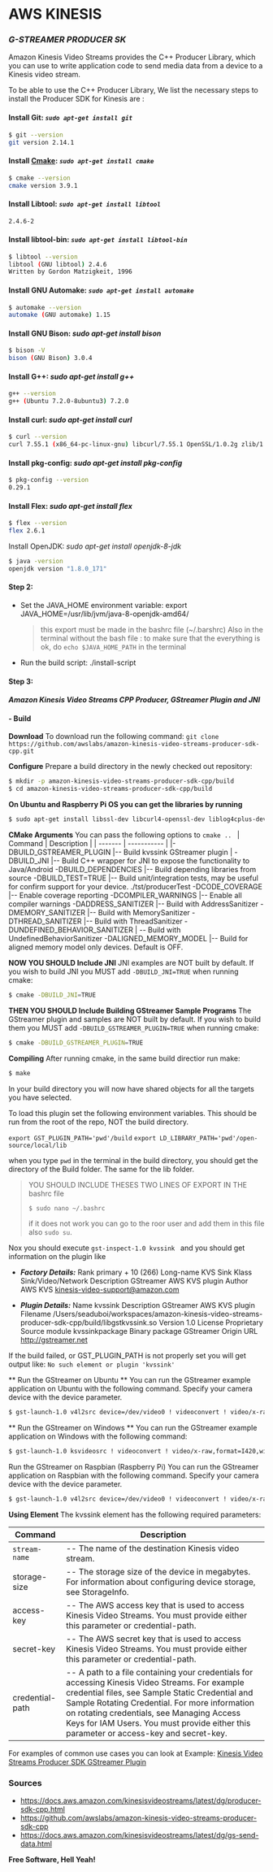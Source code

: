 # AWS KINESIS

### _G-STREAMER PRODUCER SK_

Amazon Kinesis Video Streams provides the C++ Producer Library, which you can use to write application code to send media data from a device to a Kinesis video stream.

To be able to use the C++ Producer Library, We list the necessary steps to install the Producer SDK for Kinesis are : 

#### Install Git: _`sudo apt-get install git`_
```sh
$ git --version
git version 2.14.1
```

#### Install [Cmake](https://www.kitware.com/platforms/#cmake): _`sudo apt-get install cmake`_
```sh
$ cmake --version
cmake version 3.9.1
```

#### Install Libtool: _`sudo apt-get install libtool`_
```sh
2.4.6-2
```

#### Install libtool-bin: _`sudo apt-get install libtool-bin`_
```sh
$ libtool --version
libtool (GNU libtool) 2.4.6
Written by Gordon Matzigkeit, 1996
```

#### Install GNU Automake: _`sudo apt-get install automake`_
```sh
$ automake --version
automake (GNU automake) 1.15
```

#### Install GNU Bison: _sudo apt-get install bison_
```sh
$ bison -V
bison (GNU Bison) 3.0.4
```

#### Install G++: _sudo apt-get install g++_
```sh
g++ --version
g++ (Ubuntu 7.2.0-8ubuntu3) 7.2.0
```
#### Install curl: _sudo apt-get install curl_
```sh
$ curl --version
curl 7.55.1 (x86_64-pc-linux-gnu) libcurl/7.55.1 OpenSSL/1.0.2g zlib/1.2.11 libidn2/2.0.2 libpsl/0.18.0 (+libidn2/2.0.2) librtmp/2.3
```

#### Install pkg-config: _sudo apt-get install pkg-config_
```sh
$ pkg-config --version
0.29.1
```

#### Install Flex: _sudo apt-get install flex_
```sh
$ flex --version
flex 2.6.1
```

Install OpenJDK: _sudo apt-get install openjdk-8-jdk_
```sh
$ java -version
openjdk version "1.8.0_171"
```
#### Step 2: 
- Set the JAVA_HOME environment variable: export JAVA_HOME=/usr/lib/jvm/java-8-openjdk-amd64/
   > this export must be made in the bashrc file (~/.barshrc)
   > Also in the terminal without the bash file : to make sure that the everything is ok, do `echo $JAVA_HOME_PATH` in the terminal 
- Run the build script: ./install-script


#### Step 3: 
#### **_Amazon Kinesis Video Streams CPP Producer, GStreamer Plugin and JNI_**
#### - Build
**Download**
To download run the following command:
`git clone https://github.com/awslabs/amazon-kinesis-video-streams-producer-sdk-cpp.git`

**Configure**
Prepare a build directory in the newly checked out repository:
```sh
$ mkdir -p amazon-kinesis-video-streams-producer-sdk-cpp/build 
$ cd amazon-kinesis-video-streams-producer-sdk-cpp/build
```

**On Ubuntu and Raspberry Pi OS you can get the libraries by running**
```sh
$ sudo apt-get install libssl-dev libcurl4-openssl-dev liblog4cplus-dev libgstreamer1.0-dev libgstreamer-plugins-base1.0-dev gstreamer1.0-plugins-base-apps gstreamer1.0-plugins-bad gstreamer1.0-plugins-good gstreamer1.0-plugins-ugly gstreamer1.0-tools
```

**CMake Arguments**
You can pass the following options to `cmake .. `
| Command | Description |
| ------- | ----------- |
|-DBUILD_GSTREAMER_PLUGIN |-- Build kvssink GStreamer plugin |
-DBUILD_JNI |-- Build C++ wrapper for JNI to expose the functionality to Java/Android
-DBUILD_DEPENDENCIES |-- Build depending libraries from source
-DBUILD_TEST=TRUE |-- Build unit/integration tests, may be useful for confirm support for your device. ./tst/producerTest
-DCODE_COVERAGE |-- Enable coverage reporting
-DCOMPILER_WARNINGS |-- Enable all compiler warnings
-DADDRESS_SANITIZER |-- Build with AddressSanitizer
-DMEMORY_SANITIZER |-- Build with MemorySanitizer
-DTHREAD_SANITIZER |-- Build with ThreadSanitizer
-DUNDEFINED_BEHAVIOR_SANITIZER | -- Build with UndefinedBehaviorSanitizer
-DALIGNED_MEMORY_MODEL |-- Build for aligned memory model only devices. Default is OFF.

**NOW YOU SHOULD Include JNI**
JNI examples are NOT built by default. If you wish to build JNI you MUST add `-DBUILD_JNI=TRUE` when running cmake:
```sh
$ cmake -DBUILD_JNI=TRUE
```

**THEN YOU SHOULD Include Building GStreamer Sample Programs**
The GStreamer plugin and samples are NOT built by default. If you wish to build them you MUST add `-DBUILD_GSTREAMER_PLUGIN=TRUE` when running cmake:
```sh
$ cmake -DBUILD_GSTREAMER_PLUGIN=TRUE
```

**Compiling**
After running cmake, in the same build directior run make:
```sh
$ make
```
In your build directory you will now have shared objects for all the targets you have selected.

To load this plugin set the following environment variables. This should be run from the root of the repo, NOT the build directory.

`export GST_PLUGIN_PATH='pwd'/build`
`export LD_LIBRARY_PATH='pwd'/open-source/local/lib`

when you type `pwd` in the terminal in the build directory, you should get the  directory of the Build folder.
The same for the lib folder. 
> YOU SHOULD INCLUDE THESES TWO LINES OF EXPORT IN THE bashrc file
> ```sh
> $ sudo nano ~/.bashrc
> ```
> if it does not work you can go to the roor user and add them in this file also  `sudo su`.


Nox you should execute  `gst-inspect-1.0 kvssink `  and you should get information on the plugin like

- **_Factory Details:_**
  Rank                     primary + 10 (266)
  Long-name                KVS Sink
  Klass                    Sink/Video/Network
  Description              GStreamer AWS KVS plugin
  Author                   AWS KVS <kinesis-video-support@amazon.com>

- **_Plugin Details:_**
  Name                     kvssink
  Description              GStreamer AWS KVS plugin
  Filename                 /Users/seaduboi/workspaces/amazon-kinesis-video-streams-producer-sdk-cpp/build/libgstkvssink.so
  Version                  1.0
  License                  Proprietary
  Source module            kvssinkpackage
  Binary package           GStreamer
  Origin URL               http://gstreamer.net
  
If the build failed, or GST_PLUGIN_PATH is not properly set you will get output like:
`No such element or plugin 'kvssink'`

** Run the GStreamer on Ubuntu **
You can run the GStreamer example application on Ubuntu with the following command. Specify your camera device with the device parameter.
```sh
$ gst-launch-1.0 v4l2src device=/dev/video0 ! videoconvert ! video/x-raw,format=I420,width=640,height=480 ! x264enc bframes=0 key-int-max=45 bitrate=512 tune=zerolatency ! h264parse ! video/x-h264,stream-format=avc,alignment=au,profile=baseline ! kvssink stream-name="MyKinesisVideoStream" storage-size=512 access-key="YourAccessKey" secret-key="YourSecretKey" aws-region="YourAWSRegion"
```
** Run the GStreamer on Windows **
You can run the GStreamer example application on Windows with the following command:
```sh
$ gst-launch-1.0 ksvideosrc ! videoconvert ! video/x-raw,format=I420,width=640,height=480 ! x264enc bframes=0 key-int-max=45 bitrate=512 tune=zerolatency ! h264parse ! video/x-h264,stream-format=avc,alignment=au,profile=baseline ! kvssink stream-name="MyKinesisVideoStream" storage-size=512 access-key="YourAccessKey" secret-key="YourSecretKey" aws-region="YourAWSRegion"
```


Run the GStreamer on Raspbian (Raspberry Pi)
You can run the GStreamer application on Raspbian with the following command. Specify your camera device with the device parameter.
```sh
$ gst-launch-1.0 v4l2src device=/dev/video0 ! videoconvert ! video/x-raw,format=I420,width=640,height=480 ! omxh264enc control-rate=2 target-bitrate=512000 periodicity-idr=45 inline-header=FALSE ! h264parse ! video/x-h264,stream-format=avc,alignment=au,profile=baseline ! kvssink stream-name="MyKinesisVideoStream" access-key="YourAccessKey" secret-key="YourSecretKey" aws-region="YourAWSRegion"
```


**Using Element**
The kvssink element has the following required parameters: 

| Command | Description |
| ------ | ------ |
|`stream-name` |-- The name of the destination Kinesis video stream.
|storage-size |-- The storage size of the device in megabytes. For information about configuring device storage, see StorageInfo.
|access-key |-- The AWS access key that is used to access Kinesis Video Streams. You must provide either this parameter or credential-path.
|secret-key |-- The AWS secret key that is used to access Kinesis Video Streams. You must provide either this parameter or credential-path.
|credential-path |-- A path to a file containing your credentials for accessing Kinesis Video Streams. For example credential files, see Sample Static Credential and Sample Rotating Credential. For more information on rotating credentials, see Managing Access Keys for IAM Users. You must provide either this parameter or access-key and secret-key.


For examples of common use cases you can look at Example: [Kinesis Video Streams Producer SDK GStreamer Plugin](https://docs.aws.amazon.com/kinesisvideostreams/latest/dg/examples-gstreamer-plugin.html)

### Sources
- https://docs.aws.amazon.com/kinesisvideostreams/latest/dg/producer-sdk-cpp.html
- https://github.com/awslabs/amazon-kinesis-video-streams-producer-sdk-cpp
- https://docs.aws.amazon.com/kinesisvideostreams/latest/dg/gs-send-data.html

**Free Software, Hell Yeah!**

